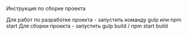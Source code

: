 Инструкция по сборке проекта

Для работ по разработке проекта - запустить команду gulp или npm start
Для сборки проекта - запустить gulp build / npm start build